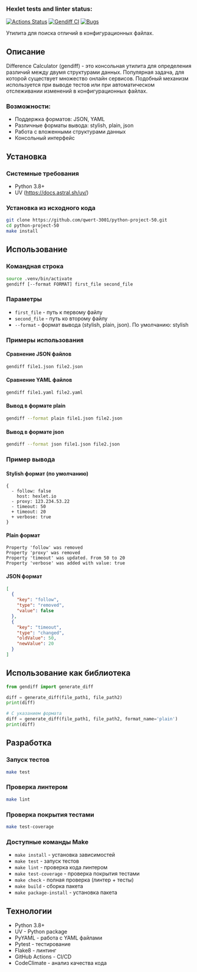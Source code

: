 ### Hexlet tests and linter status:
[![Actions Status](https://github.com/qwert-3001/python-project-50/actions/workflows/hexlet-check.yml/badge.svg)](https://github.com/qwert-3001/python-project-50/actions) [![Gendiff CI](https://github.com/qwert-3001/python-project-50/actions/workflows/makefile.yml/badge.svg)](https://github.com/qwert-3001/python-project-50/actions/workflows/makefile.yml) [![Bugs](https://sonarcloud.io/api/project_badges/measure?project=qwert-3001_python-project-50&metric=bugs)](https://sonarcloud.io/summary/new_code?id=qwert-3001_python-project-50)

Утилита для поиска отличий в конфигурационных файлах.

## Описание

Difference Calculator (gendiff) - это консольная утилита для определения различий между двумя структурами данных. Популярная задача, для которой существует множество онлайн сервисов. Подобный механизм используется при выводе тестов или при автоматическом отслеживании изменений в конфигурационных файлах.

### Возможности:
- Поддержка форматов: JSON, YAML
- Различные форматы вывода: stylish, plain, json
- Работа с вложенными структурами данных
- Консольный интерфейс

## Установка

### Системные требования
- Python 3.8+
- UV (https://docs.astral.sh/uv/)

### Установка из исходного кода

```bash
git clone https://github.com/qwert-3001/python-project-50.git
cd python-project-50
make install
```

## Использование

### Командная строка

```bash
source .venv/bin/activate
gendiff [--format FORMAT] first_file second_file
```

### Параметры

- `first_file` - путь к первому файлу
- `second_file` - путь ко второму файлу  
- `--format` - формат вывода (stylish, plain, json). По умолчанию: stylish

### Примеры использования

#### Сравнение JSON файлов
```bash
gendiff file1.json file2.json
```

#### Сравнение YAML файлов
```bash
gendiff file1.yaml file2.yaml
```

#### Вывод в формате plain
```bash
gendiff --format plain file1.json file2.json
```

#### Вывод в формате json
```bash
gendiff --format json file1.json file2.json
```

### Пример вывода

#### Stylish формат (по умолчанию)
```
{
  - follow: false
    host: hexlet.io
  - proxy: 123.234.53.22
  - timeout: 50
  + timeout: 20
  + verbose: true
}
```

#### Plain формат
```
Property 'follow' was removed
Property 'proxy' was removed  
Property 'timeout' was updated. From 50 to 20
Property 'verbose' was added with value: true
```

#### JSON формат
```json
[
  {
    "key": "follow",
    "type": "removed",
    "value": false
  },
  {
    "key": "timeout", 
    "type": "changed",
    "oldValue": 50,
    "newValue": 20
  }
]
```

## Использование как библиотека

```python
from gendiff import generate_diff

diff = generate_diff(file_path1, file_path2)
print(diff)

# С указанием формата
diff = generate_diff(file_path1, file_path2, format_name='plain')
print(diff)
```

## Разработка

### Запуск тестов

```bash
make test
```

### Проверка линтером

```bash
make lint
```

### Проверка покрытия тестами

```bash
make test-coverage
```

### Доступные команды Make

- `make install` - установка зависимостей
- `make test` - запуск тестов
- `make lint` - проверка кода линтером
- `make test-coverage` - проверка покрытия тестами  
- `make check` - полная проверка (линтер + тесты)
- `make build` - сборка пакета
- `make package-install` - установка пакета

## Технологии

- Python 3.8+
- UV - Python package
- PyYAML - работа с YAML файлами
- Pytest - тестирование
- Flake8 - линтинг
- GitHub Actions - CI/CD
- CodeClimate - анализ качества кода
